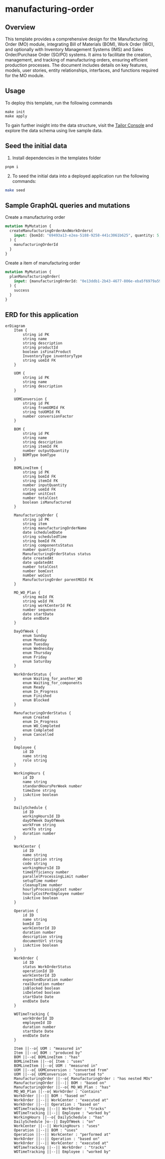 # manufacturing-order

## Overview

This template provides a comprehensive design for the Manufacturing Order (MO) module, integrating Bill of Materials (BOM), Work Order (WO), and optionally with Inventory Management Systems (IMS) and Sales Order/Purchase Order (SO/PO) systems. It aims to facilitate the creation, management, and tracking of manufacturing orders, ensuring efficient production processes. The document includes details on key features, models, user stories, entity relationships, interfaces, and functions required for the MO module.

## Usage
To deploy this template, run the following commands

```
make init
make apply
```

To gain further insight into the data structure, visit the [Tailor Console](https://console.tailor.tech) and explore the data schema using live sample data.

## Seed the initial data

1. Install dependencies in the templates folder

```
pnpm i
```

2. To seed the initial data into a deployed application run the following commands:

```bash
make seed
```

## Sample GraphQL queries and mutations

Create a manufacturing order
```graphql
mutation MyMutation {
  createManufacturingOrderAndWorkOrders(
    input: {bomId: "69493a13-e2ea-5188-9258-441c3061b625", quantity: 5, name: "Abs Modulator"}
  ) {
    manufacturingOrderId
  }
}
```


Create a item of manufacturing order
```graphql
mutation MyMutation {
  planManufacturingOrder(
    input: {manufacturingOrderId: "0e13ddb1-2b43-4677-806e-eba5f6979a59", scheduleDateTime: "2024-10-10T13:55:20Z"}
  ) {
    success
  }
}
```


## ERD for this application
```mermaid
erDiagram
    Item {
        string id PK
        string name
        string description
        string productId
        boolean isFinalProduct
        InventoryType inventoryType
        string uomId FK
    }

    UOM {
        string id PK
        string name
        string description
    }

    UOMConversion {
        string id PK
        string fromUOMId FK
        string toUOMId FK
        number conversionFactor
    }

    BOM {
        string id PK
        string name
        string description
        string itemId FK
        number outputQuantity
        BOMType bomType
    }

    BOMLineItem {
        string id PK
        string bomId FK
        string itemId FK
        number inputQuantity
        string uomId FK
        number unitCost
        number totalCost
        boolean isManufactured
    }

    ManufacturingOrder {
        string id PK
        string item
        string manufacturingOrderName
        date scheduledDate
        string scheduledTime
        string bomId FK
        string componentsStatus
        number quantity
        ManufacturingOrderStatus status
        date createdAt
        date updatedAt
        number totalCost
        number bomCost
        number woCost
        ManufacturingOrder parentMOId FK
    }

    MO_WO_Plan {
        string moId FK
        string woId FK
        string workCenterId FK
        number sequence
        date startDate
        date endDate
    }

    DayOfWeek {
        enum Sunday
        enum Monday
        enum Tuesday
        enum Wednesday
        enum Thursday
        enum Friday
        enum Saturday
    }

    WorkOrderStatus {
        enum Waiting_for_another_WO
        enum Waiting_for_components
        enum Ready
        enum In_Progress
        enum Finished
        enum Blocked
    }

    ManufacturingOrderStatus {
        enum Created
        enum In_Progress
        enum WO_Completed
        enum Completed
        enum Cancelled
    }

    Employee {
        id ID
        name string
        role string
    }

    WorkingHours {
        id ID
        name string
        standardHoursPerWeek number
        timeZone string
        isActive boolean
    }

    DailySchedule {
        id ID
        workingHoursId ID
        dayOfWeek DayOfWeek
        workFrom string
        workTo string
        duration number
    }

    WorkCenter {
        id ID
        name string
        description string
        code string
        workingHoursId ID
        timeEfficiency number
        parallelProcessingLimit number
        setupTime number
        cleanupTime number
        hourlyProcessingCost number
        hourlyCostPerEmployee number
        isActive boolean
    }

    Operation {
        id ID
        name string
        bomId ID
        workCenterId ID
        duration number
        description string
        documentUrl string
        isActive boolean
    }

    WorkOrder {
        id ID
        status WorkOrderStatus
        operationId ID
        workCenterId ID
        expectedDuration number
        realDuration number
        isBlocked boolean
        isDeleted boolean
        startDate Date
        endDate Date
    }

    WOTimeTracking {
        workOrderId ID
        employeeId ID
        duration number
        startDate Date
        endDate Date
    }

    Item ||--o{ UOM : "measured in"
    Item ||--o{ BOM : "produced by"
    BOM ||--o{ BOMLineItem : "has"
    BOMLineItem ||--o{ Item : "uses"
    BOMLineItem ||--o{ UOM : "measured in"
    UOM ||--o{ UOMConversion : "converted from"
    UOM ||--o{ UOMConversion : "converted to"
    ManufacturingOrder ||--o{ ManufacturingOrder : "has nested MOs"
    ManufacturingOrder ||--|| BOM : "based on"
    ManufacturingOrder ||--o{ MO_WO_Plan : "has"
    MO_WO_Plan ||--o{ WorkOrder : "contains"
    WorkOrder ||--|| BOM : "based on"
    WorkOrder ||--|| WorkCenter : "executed at"
    WorkOrder ||--|| Operation : "based on"
    WOTimeTracking ||--|| WorkOrder : "tracks"
    WOTimeTracking ||--|| Employee : "worked by"
    WorkingHours ||--o{ DailySchedule : "has"
    DailySchedule }o--|| DayOfWeek : "on"
    WorkCenter ||--|| WorkingHours : "uses"
    Operation ||--|| BOM : "uses"
    Operation ||--|| WorkCenter : "performed at"
    WorkOrder ||--|| Operation : "based on"
    WorkOrder ||--|| WorkCenter : "executed at"
    WOTimeTracking ||--|| WorkOrder : "tracks"
    WOTimeTracking ||--|| Employee : "worked by"
```


